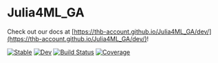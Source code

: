 # Julia4ML_GA

Check out our docs at [https://thb-account.github.io/Julia4ML_GA/dev/](https://thb-account.github.io/Julia4ML_GA/dev/)!

[![Stable](https://img.shields.io/badge/docs-stable-blue.svg)](https://THB-account.github.io/Julia4ML_GA.jl/stable/)
[![Dev](https://img.shields.io/badge/docs-dev-blue.svg)](https://THB-account.github.io/Julia4ML_GA.jl/dev/)
[![Build Status](https://github.com/THB-account/Julia4ML_GA.jl/actions/workflows/CI.yml/badge.svg?branch=master)](https://github.com/THB-account/Julia4ML_GA.jl/actions/workflows/CI.yml?query=branch%3Amaster)
[![Coverage](https://codecov.io/gh/THB-account/Julia4ML_GA.jl/branch/master/graph/badge.svg)](https://codecov.io/gh/THB-account/Julia4ML_GA.jl)

